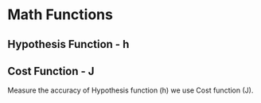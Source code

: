 # Math Functions

## Hypothesis Function - h

## Cost Function - J

Measure the accuracy of Hypothesis function (h) we use Cost function (J).